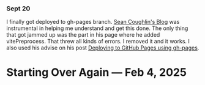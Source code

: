 

### Sept 20 
I finally got deployed to gh-pages branch. [Sean Coughlin's Blog](https://blog.seancoughlin.me/publishing-a-sveltekit-app-to-github-pages) was instrumental in helping me understand and get this done. The only thing that got jammed up was the part in his page where he added vitePreprocess. That threw all kinds of errors. I removed it and it works. I also used his advise on his post [Deploying to GitHub Pages using gh-pages](https://blog.seancoughlin.me/deploying-to-github-pages-using-gh-pages). 

# Starting Over Again — Feb 4, 2025
